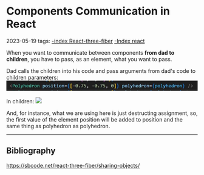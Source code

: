 # Components Communication in React
2023-05-19
tags: [-index React-three-fiber](../-index%20React-three-fiber.md) [-Index react](../../../React/-Index%20react.md)

When you want to communicate between components **from dad to children**, you have to pass, as an element, what you want to pass.

Dad calls the children into his code and pass arguments from dad's code to children parameters:
![](../img/Pasted%20image%2020230519180917.png)

In children:
![](../../../../Pasted%20image%2020230519181056.png)

And, for instance, what we are using here is just destructing assignment, so, the first value of the element position will be added to position and the same thing as polyhedron as  polyhedron.

---------------

## Bibliography 

https://sbcode.net/react-three-fiber/sharing-objects/
